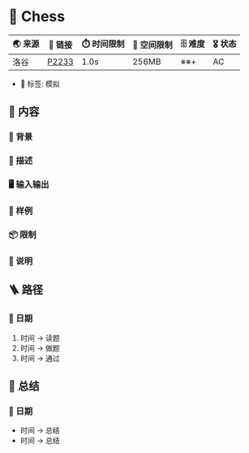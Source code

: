 # 📛 Chess
| 🌏 来源 | 🔗 链接   | ⏱️ 时间限制 | 💾 空间限制 | 🗄️ 难度 | 🎖️ 状态 |
|-------|-----------|-------------|-------------|----------|----------|
| 洛谷    | [P2233]() | 1.0s        | 256MB       | ※※+      | AC       |
* 🔖 标签: 模拟

## 📘 内容
### 🎴 背景

### 🧾 描述

### 🖥️ 输入输出

### 🏴 样例

### 📦 限制

### 📝 说明

## 🪜 路径
### 📆 日期
1. 时间 -> 读题
2. 时间 -> 做题
3. 时间 -> 通过

## 📰 总结
### 📆 日期
* 时间 -> 总结
* 时间 -> 总结

